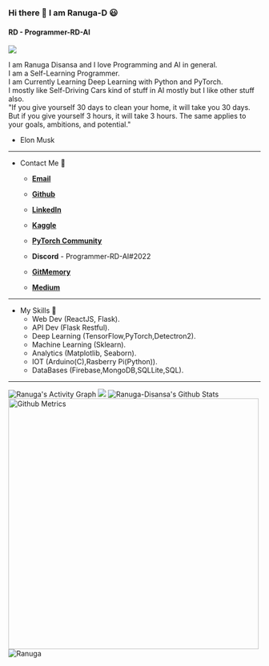 ### Hi there 👋 I am Ranuga-D 😃

#### RD - Programmer-RD-AI

![](https://komarev.com/ghpvc/?username=Programmer-RD-AI&color=gray)

I am Ranuga Disansa and I love Programming and AI in general.
<br>
I am a Self-Learning Programmer.
<br>
I am Currently Learning Deep Learning with Python and PyTorch.
<br>
I mostly like Self-Driving Cars kind of stuff in AI mostly but I like other stuff also.
<br>
"If you give yourself 30 days to clean your home, it will take you 30 days. But if you give yourself 3 hours, it will take 3 hours. The same applies to your goals, ambitions, and potential."
- Elon Musk
<hr>

- Contact Me 💬
  
  - [**Email**](go2ranuga@gmail.com)
  
  - [**Github**](https://github.com/Programmer-RD-AI)
  
  - [**LinkedIn**](https://www.linkedin.com/in/ranuga-disansa-gamage-94a7671b2/)

  - [**Kaggle**](https://www.kaggle.com/ranugadisansagamage)

  - [**PyTorch Community**](https://discuss.pytorch.org/u/programmer-rd-ai/summary)

  - **Discord** - Programmer-RD-AI#2022

  - [**GitMemory**](https://githubmemory.com/@Programmer-RD-AI)
  
  - [**Medium**](https://medium.com/@Programmer-RD-AI)
  
<hr>

- My Skills 💼 
  - Web Dev (ReactJS, Flask).
  - API Dev (Flask Restful).
  - Deep Learning (TensorFlow,PyTorch,Detectron2).
  - Machine Learning (Sklearn).
  - Analytics (Matplotlib, Seaborn).
  - IOT (Arduino(C),Rasberry Pi(Python)).
  - DataBases (Firebase,MongoDB,SQLLite,SQL).

<hr>
<img alt="Ranuga's Activity Graph" src="https://activity-graph.herokuapp.com/graph?username=Programmer-RD-AI&bg_color=0D1117&color=eca15b&line=eca15b" />
<img src="https://github-readme-stats.vercel.app/api/top-langs/?username=Programmer-RD-AI" />
<img src="https://github-readme-stats.vercel.app/api?username=Programmer-RD-AI&show_icons=true&hide_border=false" alt="Ranuga-Disansa's Github Stats">
<img width="500" src="https://metrics.lecoq.io/Programmer-RD-AI" alt="Github Metrics">         
<img title="Ranuga stats" alt="Ranuga" src="https://github-readme-streak-stats.herokuapp.com/?user=Programmer-RD-AI&theme=dark"/>
